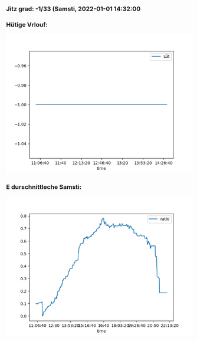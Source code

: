 ### Jitz grad: -1/33 (Samsti, 2022-01-01 14:32:00

### Hütige Vrlouf:
![Graph](Today.png)

### E durschnittleche Samsti:
![Graph](Samsti.png)